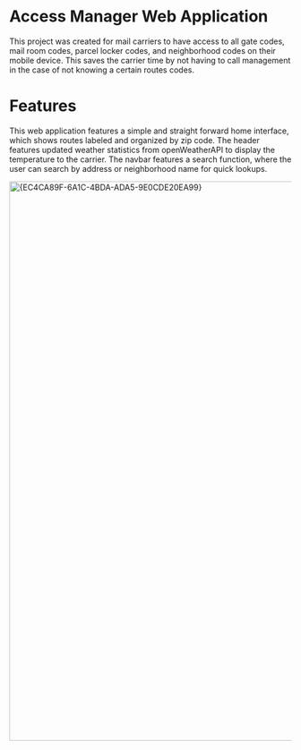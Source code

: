 <h1>Access Manager Web Application</h1>
<p>This project was created for mail carriers to have access to all gate codes, mail room codes, parcel locker codes, and neighborhood codes on their mobile device. 
  This saves the carrier time by not having to call management in the case of not knowing a certain routes codes.</p>

<h1>Features</h1>
<p>This web application features a simple and straight forward home interface, which shows routes labeled and organized by zip code.
The header features updated weather statistics from openWeatherAPI to display the temperature to the carrier.
The navbar features a search function, where the user can search by address or neighborhood name for quick lookups.</p>

<img width="700" height="1000" alt="{EC4CA89F-6A1C-4BDA-ADA5-9E0CDE20EA99}" src="https://github.com/user-attachments/assets/01fa7226-5911-4927-abd9-42dbd94170c0" />

